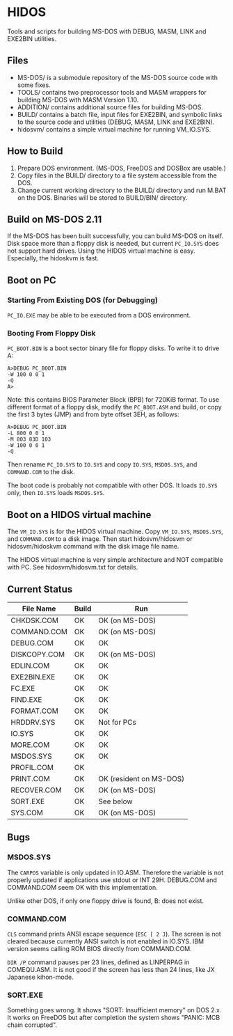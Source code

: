 # HIDOS

Tools and scripts for building MS-DOS with DEBUG, MASM, LINK and EXE2BIN utilities.

## Files

- MS-DOS/ is a submodule repository of the MS-DOS source code with some fixes.
- TOOLS/ contains two preprocessor tools and MASM wrappers for building MS-DOS with MASM Version 1.10.
- ADDITION/ contains additional source files for building MS-DOS.
- BUILD/ contains a batch file, input files for EXE2BIN, and symbolic links to the source code and utilities (DEBUG, MASM, LINK and EXE2BIN).
- hidosvm/ contains a simple virtual machine for running VM_IO.SYS.

## How to Build

1. Prepare DOS environment.  (MS-DOS, FreeDOS and DOSBox are usable.)
2. Copy files in the BUILD/ directory to a file system accessible from the DOS.
3. Change current working directory to the BUILD/ directory and run M.BAT on the DOS.  Binaries will be stored to BUILD/BIN/ directory.

## Build on MS-DOS 2.11

If the MS-DOS has been built successfully, you can build MS-DOS on itself.
Disk space more than a floppy disk is needed, but current `PC_IO.SYS` does not support hard drives.
Using the HIDOS virtual machine is easy.
Especially, the hidoskvm is fast.

## Boot on PC

### Starting From Existing DOS (for Debugging)

`PC_IO.EXE` may be able to be executed from a DOS environment.

### Booting From Floppy Disk

`PC_BOOT.BIN` is a boot sector binary file for floppy disks.
To write it to drive A:

```
A>DEBUG PC_BOOT.BIN
-W 100 0 0 1
-Q
A>
```

Note: this contains BIOS Parameter Block (BPB) for 720KiB format.
To use different format of a floppy disk, modify the `PC_BOOT.ASM` and build, or copy the first 3 bytes (JMP) and from byte offset 3EH, as follows:

```
A>DEBUG PC_BOOT.BIN
-L 800 0 0 1
-M 803 83D 103
-W 100 0 0 1
-Q
```

Then rename `PC_IO.SYS` to `IO.SYS` and copy `IO.SYS`, `MSDOS.SYS`, and `COMMAND.COM` to the disk.

The boot code is probably not compatible with other DOS.
It loads `IO.SYS` only, then `IO.SYS` loads `MSDOS.SYS`.

## Boot on a HIDOS virtual machine

The `VM_IO.SYS` is for the HIDOS virtual machine.
Copy `VM_IO.SYS`, `MSDOS.SYS`, and `COMMAND.COM` to a disk image.
Then start hidosvm/hidosvm or hidosvm/hidoskvm command with the disk image file name.

The HIDOS virtual machine is very simple architecture and NOT compatible with PC.
See hidosvm/hidosvm.txt for details.

## Current Status

| File Name         | Build               | Run                        |
| ----------------- | ------------------- | -------------------------- |
| CHKDSK.COM        | OK                  | OK (on MS-DOS)             |
| COMMAND.COM       | OK                  | OK (on MS-DOS)             |
| DEBUG.COM         | OK                  | OK                         |
| DISKCOPY.COM      | OK                  | OK (on MS-DOS)             |
| EDLIN.COM         | OK                  | OK                         |
| EXE2BIN.EXE       | OK                  | OK                         |
| FC.EXE            | OK                  | OK                         |
| FIND.EXE          | OK                  | OK                         |
| FORMAT.COM        | OK                  | OK                         |
| HRDDRV.SYS        | OK                  | Not for PCs                |
| IO.SYS            | OK                  | OK                         |
| MORE.COM          | OK                  | OK                         |
| MSDOS.SYS         | OK                  | OK                         |
| PROFIL.COM        | OK                  |                            |
| PRINT.COM         | OK                  | OK (resident on MS-DOS)    |
| RECOVER.COM       | OK                  | OK (on MS-DOS)             |
| SORT.EXE          | OK                  | See below                  |
| SYS.COM           | OK                  | OK (on MS-DOS)             |

## Bugs

### MSDOS.SYS

The `CARPOS` variable is only updated in IO.ASM.
Therefore the variable is not properly updated if applications use stdout or INT 29H.
DEBUG.COM and COMMAND.COM seem OK with this implementation.

Unlike other DOS, if only one floppy drive is found, B: does not exist.

### COMMAND.COM

`CLS` command prints ANSI escape sequence (`ESC [ 2 J`).
The screen is not cleared because currently ANSI switch is not enabled in IO.SYS.
IBM version seems calling ROM BIOS directly from COMMAND.COM.

`DIR /P` command pauses per 23 lines, defined as LINPERPAG in COMEQU.ASM.
It is not good if the screen has less than 24 lines, like JX Japanese kihon-mode.

### SORT.EXE

Something goes wrong.
It shows "SORT: Insufficient memory" on DOS 2.x.
It works on FreeDOS but after completion the system shows "PANIC: MCB chain corrupted".
